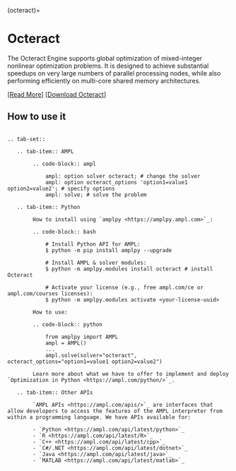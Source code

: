 (octeract)=

# Octeract

The Octeract Engine supports global optimization of mixed-integer nonlinear optimization problems. It is designed to achieve substantial speedups on very large numbers of parallel processing nodes, while also performing efficiently on multi-core shared memory architectures.

[[Read More](https://ampl.com/products/solvers/solvers-we-sell/octeract/)]
[[Download Octeract](https://portal.ampl.com/user/ampl/download/octeract)]

## How to use it

```{eval-rst}

.. tab-set::

   .. tab-item:: AMPL

        .. code-block:: ampl

            ampl: option solver octeract; # change the solver
            ampl: option octeract_options 'option1=value1 option2=value2'; # specify options
            ampl: solve; # solve the problem

   .. tab-item:: Python
   
        How to install using `amplpy <https://amplpy.ampl.com>`_:

        .. code-block:: bash

            # Install Python API for AMPL:
            $ python -m pip install amplpy --upgrade

            # Install AMPL & solver modules:
            $ python -m amplpy.modules install octeract # install Octeract

            # Activate your license (e.g., free ampl.com/ce or ampl.com/courses licenses):
            $ python -m amplpy.modules activate <your-license-uuid>

        How to use:

        .. code-block:: python

            from amplpy import AMPL
            ampl = AMPL()
            ...
            ampl.solve(solver="octeract", octeract_options="option1=value1 option2=value2")

        Learn more about what we have to offer to implement and deploy `Optimization in Python <https://ampl.com/python/>`_.

   .. tab-item:: Other APIs

        `AMPL APIs <https://ampl.com/apis/>`_ are interfaces that allow developers to access the features of the AMPL interpreter from within a programming language. We have APIs available for:

        - `Python <https://ampl.com/api/latest/python>`_
        - `R <https://ampl.com/api/latest/R>`_
        - `C++ <https://ampl.com/api/latest/cpp>`_
        - `C#/.NET <https://ampl.com/api/latest/dotnet>`_
        - `Java <https://ampl.com/api/latest/java>`_
        - `MATLAB <https://ampl.com/api/latest/matlab>`_
```
